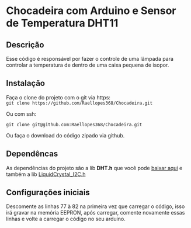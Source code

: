 # Chocadeira com Arduino e Sensor de Temperatura DHT11

## Descrição

Esse código é responsável por fazer o controle de uma lâmpada para controlar a temperatura de dentro de uma caixa pequena de isopor.

## Instalação

Faça o clone do projeto com o git via https:   
```git clone https://github.com/Raellopes368/Chocadeira.git```  


Ou com ssh:  

```git clone git@github.com:Raellopes368/Chocadeira.git```  


Ou faça o download do código zipado via github.  

## Dependêncas

As dependências do projeto são a lib **DHT.h** que você pode [baixar aqui](https://github.com/adafruit/DHT-sensor-library) e também a lib [LiquidCrystal_I2C.h](https://github.com/fdebrabander/Arduino-LiquidCrystal-I2C-library)

## Configurações iniciais

Descomente as linhas 77 à 82 na primeira vez que carregar o código, isso irá gravar na memória EEPRON, após carregar, comente novamente essas linhas e volte a carregar o código no seu arduino.
